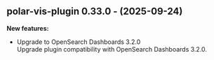 ## polar-vis-plugin 0.33.0 - (2025-09-24)

**New features:**

 * Upgrade to OpenSearch Dashboards 3.2.0\
   Upgrade plugin compatibility with OpenSearch Dashboards 3.2.0.

